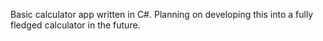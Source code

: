 Basic calculator app written in C#. Planning on developing this into a fully fledged calculator in the future.
